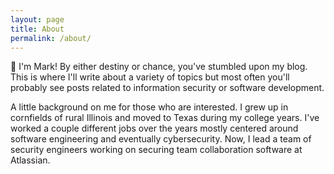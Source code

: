 ```yaml
---
layout: page
title: About
permalink: /about/
---
```


👋 I'm Mark! By either destiny or chance, you've stumbled upon my blog. This is where I'll write about a variety of topics but most often you'll probably see posts related to information security or software development.

A little background on me for those who are interested. I grew up in cornfields of rural Illinois and moved to Texas during my college years. I've worked a couple different jobs over the years mostly centered around software engineering and eventually cybersecurity. Now, I lead a team of security engineers working on securing team collaboration software at Atlassian.
